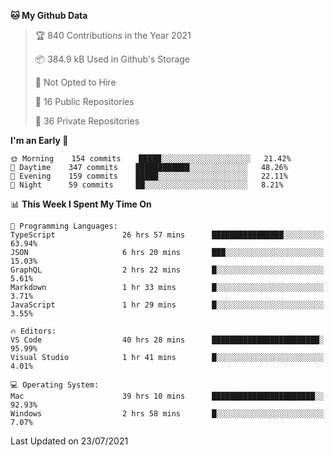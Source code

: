 <!--START_SECTION:waka-->
**🐱 My Github Data** 

> 🏆 840 Contributions in the Year 2021
 > 
> 📦 384.9 kB Used in Github's Storage 
 > 
> 🚫 Not Opted to Hire
 > 
> 📜 16 Public Repositories 
 > 
> 🔑 36 Private Repositories  
 > 
**I'm an Early 🐤** 

```text
🌞 Morning    154 commits    █████░░░░░░░░░░░░░░░░░░░░   21.42% 
🌆 Daytime    347 commits    ████████████░░░░░░░░░░░░░   48.26% 
🌃 Evening    159 commits    █████░░░░░░░░░░░░░░░░░░░░   22.11% 
🌙 Night      59 commits     ██░░░░░░░░░░░░░░░░░░░░░░░   8.21%

```


📊 **This Week I Spent My Time On** 

```text
💬 Programming Languages: 
TypeScript               26 hrs 57 mins      ████████████████░░░░░░░░░   63.94% 
JSON                     6 hrs 20 mins       ███░░░░░░░░░░░░░░░░░░░░░░   15.03% 
GraphQL                  2 hrs 22 mins       █░░░░░░░░░░░░░░░░░░░░░░░░   5.61% 
Markdown                 1 hr 33 mins        █░░░░░░░░░░░░░░░░░░░░░░░░   3.71% 
JavaScript               1 hr 29 mins        █░░░░░░░░░░░░░░░░░░░░░░░░   3.55%

🔥 Editors: 
VS Code                  40 hrs 28 mins      ████████████████████████░   95.99% 
Visual Studio            1 hr 41 mins        █░░░░░░░░░░░░░░░░░░░░░░░░   4.01%

💻 Operating System: 
Mac                      39 hrs 10 mins      ███████████████████████░░   92.93% 
Windows                  2 hrs 58 mins       █░░░░░░░░░░░░░░░░░░░░░░░░   7.07%

```


 Last Updated on 23/07/2021
<!--END_SECTION:waka-->

